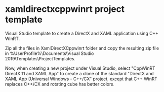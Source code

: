 # xamldirectxcppwinrt project template
Visual Studio template to create a DirectX and XAML application using C++ WinRT.

Zip all the files in XamlDirectXCppwinrt folder and copy the resulting zip file in %UserProfile%\Documents\Visual Studio 2019\Templates\ProjectTemplates.

Now, when creating a new project under Visual Studio, select "CppWinRT DirectX 11 and XAML App" to create a clone of the standard "DirectX and XAML App (Universal Windows - C++/CX" project, except that C++ WinRT replaces C++/CX and rotating cube has better colors.
